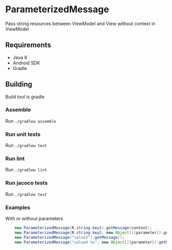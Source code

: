 # ParameterizedMessage

Pass string resources between ViewModel and View without context in ViewModel

## Requirements
* Java 8
* Android SDK
* Gradle

## Building
Build tool is gradle

### Assemble
Run `./gradlew assemble`

### Run unit tests
Run `./gradlew test`

### Run lint
Run `./gradlew lint`

### Run jacoco tests
Run `./gradlew test`

### Examples

With or without parameters

```java
    new ParameterizedMessage(R.string.key1).getMessage(context);
    new ParameterizedMessage(R.string.key2, new Object[]{parameter}).getMessage(context);
    new ParameterizedMessage("value3").getMessage();
    new ParameterizedMessage("value4 %s", new Object[]{parameter}).getMessage();
```